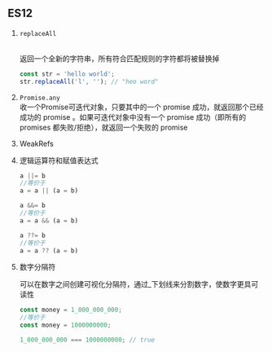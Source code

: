 ## ES12

1. ```replaceAll```

    <br>返回一个全新的字符串，所有符合匹配规则的字符都将被替换掉

    ```javascript
    const str = 'hello world';
    str.replaceAll('l', ''); // "heo word"
    ```

2. ```Promise.any```
    <br>收一个Promise可迭代对象，只要其中的一个 promise 成功，就返回那个已经成功的 promise 。如果可迭代对象中没有一个 promise 成功（即所有的 promises 都失败/拒绝），就返回一个失败的 promise

3. WeakRefs


4. 逻辑运算符和赋值表达式

    ```javascript
	a ||= b
	//等价于
	a = a || (a = b)
	
	a &&= b
	//等价于
	a = a && (a = b)
	
	a ??= b
	//等价于
	a = a ?? (a = b)
    ```

5. 数字分隔符

    可以在数字之间创建可视化分隔符，通过_下划线来分割数字，使数字更具可读性

    ```javascript
    const money = 1_000_000_000;
    //等价于
    const money = 1000000000;

    1_000_000_000 === 1000000000; // true
    ```
    